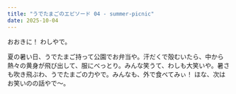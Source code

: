 ```yaml
---
title: "うでたまごのエピソード 04 - summer-picnic"
date: 2025-10-04
---
```


おおきに！ わしやで。

夏の暑い日、うでたまご持って公園でお弁当や。汗だくで殻むいたら、中から熱々の黄身が飛び出して、服にべっとり。みんな笑うて、わしも大笑いや。暑さも吹き飛ぶわ、うでたまごの力やで。みんなも、外で食べてみぃ！ ほな、次は お笑いのの話やで～。
